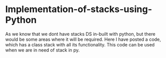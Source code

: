 # Implementation-of-stacks-using-Python

As we know that we dont have stacks DS in-built with python, but there would be some areas where it will be required. 
Here I have posted a code, which has a class stack with all its functionality. 
This code can be used when we are in need of stack in py.
